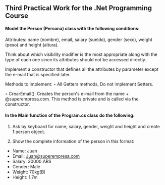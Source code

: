 ## Third Practical Work for the .Net Programming Course

#### Model the Person (Persona) class with the following conditions:

Attributes: name (nombre), email, salary (sueldo), gender (sexo), weight (peso) and height (altura). 

Think about which visibility modifier is the most appropriate along with the type of each one since its attributes should not be accessed directly.

Implement a constructor that defines all the attributes by parameter except the e-mail that is specified later.

Methods to implement:
◦ All Getters methods, Do not implement Setters.

◦ CrearEmail(): Creates the person's e-mail from the name + @superempresa.com. This method is private and is called via the constructor.


#### In the Main function of the Program.cs class do the following:

1. Ask by keyboard for name, salary, gender, weight and height and create 1 person object.

2. Show the complete information of the person in this format:

* Name: Juan
* Email: Juan@superempresa.com
* Salary: 30000 ARS
* Gender: Male
* Weight: 70kg(B)
* Height: 1.7m

